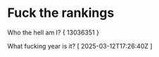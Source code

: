 # Fuck the rankings

Who the hell am I?
{ 13036351 }

What fucking year is it?
[ 2025-03-12T17:26:40Z ]
